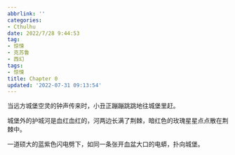 ```yaml
---
abbrlink: ''
categories:
- Cthulhu
date: 2022/7/28 9:44:53
tag:
- 惊悚
- 克苏鲁
- 西幻
tags:
- 惊悚
title: Chapter 0
updated: '2022-07-31 09:13:54'
---
```

当远方城堡空灵的钟声传来时，小丑正蹦蹦跳跳地往城堡里赶。

城堡外的护城河是血红血红的，河两边长满了荆棘，暗红色的玫瑰星星点点散在荆棘中。

一道硕大的蓝紫色闪电劈下，如同一条张开血盆大口的电蟒，扑向城堡。
